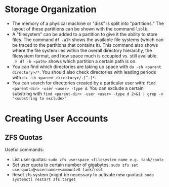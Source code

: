 # Storage Organization
- The memory of a physical machine or "disk" is split into "partitions." The layout of these partitions can be shown with the command `lsblk`.
- A "filesystem" can be added to a partition to give it the ability to store files. The command `df -aTh` shows the available file systems (which can be traced to the partitions that contains it). This command also shows where the file system lies within the overall directory hierarchy, the filesystem format, and how space much is occupied vs. still available.
  - `df -h <path>` shows which partition a certain path is on.
- You can find which directories are taking up space with `du -sh <parent directory>/*`. You should also check directories with leading periods with `du -sh <parent directory>/.[^.]*`.
- You can search for directories created by a particular user with: `find <parent-dir> -user <user> -type d`. You can exclude a certain substring with `find <parent-dir> -user <user> -type d 2>&1 | grep -v "<substring to exclude>"`

# Creating User Accounts
## ZFS Quotas
Useful commands:
- List user quotas: `sudo zfs userspace <filesystem name e.g. tank/root>`
- Set user quota to certain number of gigabytes: `sudo zfs set userquota@<username>=<amount>G tank/root`
- Reset zfs system (might be necessary to activate new quotas): `sudo systemctl restart zfs.target`
